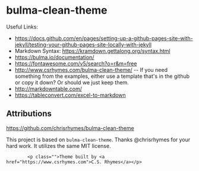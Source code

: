 # bulma-clean-theme

Useful Links:
* https://docs.github.com/en/pages/setting-up-a-github-pages-site-with-jekyll/testing-your-github-pages-site-locally-with-jekyll
* Markdown Syntax: https://kramdown.gettalong.org/syntax.html
* https://bulma.io/documentation/
* https://fontawesome.com/v5/search?o=r&m=free
* http://www.csrhymes.com/bulma-clean-theme/ -- If you need something from the examples, either use a template that's in the github or copy it down? Or should we just keep them.
* http://markdowntable.com/
* https://tableconvert.com/excel-to-markdown

## Attributions
https://github.com/chrisrhymes/bulma-clean-theme

This project is based on `bulma-clean-theme`. Thanks @chrisrhymes for your hard work. It utilizes the same MIT license.

            <p class="">Theme built by <a href="https://www.csrhymes.com">C.S. Rhymes</a></p>
